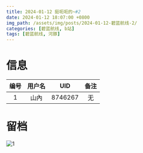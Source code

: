 ```yaml
---
title: 2024-01-12 挺呃呃的~#2
date: 2024-01-12 18:07:00 +0800
img_path: /assets/img/posts/2024-01-12-碧蓝航线-2/
categories: [碧蓝航线, b站]
tags: [碧蓝航线, 河豚]
---
```


# 信息

| 编号 | 用户名 |   UID   | 备注 |
| :--: | :----: | :-----: | :--: |
|  1   |  山內  | 8746267 |  无  |

# 留档

![1](1.jpg)